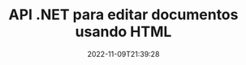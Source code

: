 ---
############################# Static ############################
layout: "product"
date: 2022-11-09T21:39:28
draft: false

product: "Editor"
product_tag: "editor"
platform: ".NET"
platform_tag: "net"

############################# Head ############################
head_title: "API do Editor de Documentos C# .NET | Editar Word Excel PowerPoint Web XML usando HTML"
head_description: "API do editor de documentos C# .NET para carregar os formatos de arquivo do Microsoft Word, Excel, PowerPoint, PDF, XML, web e de texto em HTML, manipular e converter de volta ao formato original."

############################# Header ############################
title: "API .NET para editar documentos usando HTML"
description: "Desenvolva aplicativos .NET, para integrar com o editor HTML, buscar documentos suportados, editar e converter para o formato original."
button:
    enable: true

############################# SubMenu ############################
submenu:
    enable: true
    
    left:
        img_alt: "GroupDocs.Editor for .NET"
        image: "https://www.groupdocs.cloud/templates/groupdocs/images/product-logos/groupdocs-editor-net.png"
        product: "GroupDocs.Editor"
        platform: ".NET"

    middle:
        button:
            # button loop
            - link: "#overview"
              text: "Visão geral"

            # button loop
            - link: "#features"
              text: "Características"

            # button loop
            - link: "#support"
              text: "Apoiar"

            # button loop
            - link: "https://products.groupdocs.app/editor"
              text: "Demonstração ao vivo"

            # button loop
            - link: "https://purchase.groupdocs.com/pricing/editor/net"
              text: "Preços"

    right:
        link_download: "https://downloads.groupdocs.com/editor"
        link_learn: "https://docs.groupdocs.com/editor/net/"
        link_buy: "https://purchase.groupdocs.com"

############################# Overview ############################
overview:
    enable: true
    content: |
      O GroupDocs.Editor for .NET API ajuda você a criar aplicativos C#, ASP.NET e outros .NET simples e fáceis de usar que se integram prontamente com editores HTML populares (ambos de código aberto e pagos) para converter, editar e manipular documentos de formatos de arquivo populares. Nossa API do Editor .NET permite carregar documentos, convertê-los em HTML, enviar HTML para um Editor HTML externo e, uma vez que a manipulação é feita, salva o HTML em seu formato de arquivo original. Você também pode buscar separadamente os recursos anexados a qualquer documento. Funciona com todos os tipos de documentos, como Microsoft Word, Excel, PowerPoint, PDF, XPS, OpenDocument, Texto, Web, E-mail, e-Book e muito mais.
    tabs:
      enable: true
      
      ## TAB ONE ##
      tab_one:
        description: |
          A seguir está uma visão geral do GroupDocs.Editor para .NET:
      
        left:
          enable: true
          icon: "fab fa-html5"
          title: "Manipular usando HTML"
          content: |
            * Carregar Documento Suportado
            * Editar conteúdo usando HTML
            * Editar estilos relacionados
            * {Overview.tab1.content4}
      
      ## TAB TWO ##
      tab_two:
        description: |
          O GroupDocs.Editor para .NET suporta os seguintes [formatos de arquivo](https://docs.groupdocs.com/editor/java/supported-document-formats/)

        left:
          enable: true
          table:
            # table loop
            - title: "Microsoft Office"
              content: |
                * **Microsoft Word**: DOC, DOCX, DOCM, DOT, DOTM, DOTX, FlatOPC, WordML, RTF
                * **Microsoft Excel**: XLS, XLSX, XLSM, XLT, XLTX, XLTM, XLSB, XLAM, CSV, TSV, SXC, SpreadsheetML, DIF, DSV
                * **Microsoft PowerPoint**: PPT, PPTX, PPTM, PPS, PPSX, PPSM, POT, POTX, POTM

        right:
          enable: true
          table:
            # table loop
            - title: "Outras famílias de formatos"
              content: |
                * **Formatos de Documentos Abertos**: ODT, OTT, ODS, FODS, ODP, OTP
                * **Formatos de layout fixo**: PDF, XPS
                * **Formatos da Web**: HTML, MHTML, CHM, XML, TXT
                * **Formatos da Web**: MOBI, AZW3, ePub

      ## TAB THREE ##
      tab_three:
        description: |
          GroupDocs.Editor para .NET suporta os seguintes sistemas operacionais, frameworks e gerenciadores de pacotes:
        
        left:
          enable: true
          table:
            # table loop
            - icon: "fab fa-windows"
              title: "Sistemas operacionais"
              content: |
                * Microsoft Windows Desktop
                * Microsoft Windows Server
                * Microsoft Windows Azure
                * Linux

            # table loop
            - icon: "fas fa-code"
              title: "Estruturas Suportadas"
              content: |
                * .NET Framework 4.6.1+
                * .NET Standard 2.0+
                * .NET 6+
                * Mono Framework 1.2+

        right:
          enable: true
          table:
            # table loop
            - icon: "fas fa-box"
              title: "Gerenciadores de Pacotes"
              content: |
                * NuGet

            # table loop
            - icon: "fas fa-tools"
              title: "Ambientes de Desenvolvimento"
              content: |
                * Microsoft Visual Studio
                * Xamarin.Android
                * Xamarin.IOS
                * Xamarin.Mac
                * MonoDevelop

############################# Features ############################
features:
    enable: true
    title: "Recursos do GroupDocs.Editor para .NET"

    feature:
      # feature loop
      - icon: "fas fa-copy"
        content: "Fácil integração com qualquer editor de HTML"

      # feature loop
      - icon: "fas fa-eye"
        content: "Converter documento em HTML DOM"

      # feature loop
      - icon: "fas fa-bolt"
        content: "Buscar conteúdo HTML do fluxo de documentos"
      
      # feature loop
      - icon: "fas fa-file-powerpoint"
        content: "Obtenha conteúdo HTML e seus recursos incorporados"

      # feature loop
      - icon: "fas fa-code"
        content: "Obter conteúdo de tag de corpo HTML do documento"

      # feature loop
      - icon: "fas fa-cloud"
        content: "Obter folhas de estilo CSS do documento HTML"

      # feature loop
      - icon: "fas fa-remove-format"
        content: "Percorra o conteúdo HTML e salve seus recursos"

      # feature loop
      - icon: "fas fa-comment-slash"
        content: "Buscar HTML DOM do conteúdo de string e converter em documento"

      # feature loop
      - icon: "fas fa-location-arrow"
        content: "HTML DOM junto com conversão de recursos"

      # feature loop
      - icon: "fas fa-border-all"
        content: "Editar documentos de vários formatos em HTML"

      # feature loop
      - icon: "fas fa-wrench"
        content: "Conversão precisa"

      # feature loop
      - icon: "fas fa-columns"
        content: "Aplicar proteção de leitura e/ou gravação ao documento resultante"

      # feature loop
      - icon: "fas fa-file-word"
        content: "Paginar documentos de processamento de texto e editar em qualquer editor WYSIWYG"

      # feature loop
      - icon: "fas fa-envelope"
        content: "Banco de dados (DB) e interface do usuário (UI) agnóstico"

      # feature loop
      - icon: "fas fa-print"
        content: "Poderosos recursos de processamento de XML"

      # feature loop
      - icon: "fas fa-file-archive"
        content: "Recuperar OTF (Open Type Fonts) dos Documentos de Entrada e Exportar para o Documento Resultante"

      # feature loop
      - icon: "fas fa-lock"
        content: "Processe imagens raster e vetoriais internamente em formatos de documentos de entrada suportados"

      # feature loop
      - icon: "fas fa-file-code"
        content: "Insira o conteúdo da planilha editada na planilha original em uma posição desejada"
      
      # feature loop
      - icon: "fas fa-fill-drip"
        content: "Edite slides e insira-os na planilha resultante"

      # feature loop
      - icon: "fas fa-file-excel"
        content: "Incorporar fontes no documento de processamento de texto resultante ao salvar"

    more_feature:
      # more_feature_loop
      - title: "Conversão precisa de e para HTML DOM"
        content: |
          O GroupDocs.Editor para .NET API permite que seus aplicativos .NET busquem um documento de formato suportado e o convertam em um HTML Document Object Model (DOM) juntamente com a extração de recursos anexados, como CSS. Você pode então fazer as modificações no HTML usando seu editor de HTML favorito. Depois de concluir a edição, o GroupDocs.Editor for .NET API permite converter com precisão esse HTML DOM de volta ao arquivo original.

          ```cs
          // Create Editor class by loading an input document
          Editor editor = new Editor("Sample.docx");

          // Open document for edit and obtain EditableDocument
          EditableDocument original = editor.Edit();

          // Obtain all-embedded HTML from it
          string allEmbeddedInside = original.GetEmbeddedHtml();

          // If necessary, obtain pure HTML-markup, CSS, images and other resources in separate form

          // Whole HTML-markup, without any resources
          string completeHtmlMarkup = original.GetContent();

          // Only HTML->BODY content, useful for most of WYSIWYG-editors
          string onlyInnerBody = original.GetBodyContent();

          // All CSS stylesheets
          var stylesheets = original.Css;

          // All images, including raster and vector, but without CSS gradients
          var images = original.Images;

          // All font resources
          var fonts = original.Fonts;

          // finally, send this content to your WYSIWYG HTML-editor
          ```
      # more_feature_loop
      - title: "Carregar e extrair recursos externos"
        content: "GroupDocs.Editor para .NET API é capaz de buscar os recursos externos anexados a documentos suportados, como imagens, fontes, CSS e muito mais. Os recursos buscados podem então ser carregados, percorridos e salvos separadamente do documento HTML resultante. Isso lhe dá uma saída mais facilmente gerenciada."

      # more_feature_loop
      - title: "Aplicar efeitos de texto em formatos de arquivo de processamento de texto"
        content: "A API do editor de documentos GroupDocs permite adicionar efeitos de texto complexos (Sombra, efeito 3D, Contorno, Brilho, Gravar, Gravar) enquanto trabalha com formatos de processamento de documentos Microsoft Word suportados. Esse recurso é habilitado automaticamente e pode ser observado quando o documento com esses efeitos de texto é processado."

      # more_feature_loop
      - title: "Recursos poderosos de manipulação de XML"
        content: |
          Usando GroupDocs.Editor para .NET API você pode abrir, visualizar e editar documentos XML. Nossa API de edição oferece suporte especial e reconhecimento de tags XML, atributos junto com seus valores, declarações XML, seções CDATA, definições DOCTYPE e outras entidades específicas de XML. Você pode personalizar as configurações de fonte e cor para cada entidade distinta na estrutura XML.  

          O recurso XML Converter é inteligente o suficiente para mostrar erros no arquivo XML e como corrigi-los. O mecanismo de reconhecimento de URI e email verifica os atributos XML e representa os URIs e endereços de email detectados dentro da tag A como links para que possam ser editados como link, não como texto no arquivo HTML resultante.

############################# Support ############################
support:
    enable: true

############################# Solutions ############################
solutions:
    enable: true
    title: "O GroupDocs.Editor oferece APIs de edição de documentos para outros ambientes de desenvolvimento populares"

    solution:
        # solution loop
        - img_alt: "GroupDocs.Editor for Java"
          image: "https://www.groupdocs.cloud/templates/groupdocs/images/product-logos/groupdocs-editor-java.png"
          product: "GroupDocs.Editor"
          platform: "Java"
          link: "/editor/java/"

############################# Back to top ###############################
back_to_top:
  enable: true
---